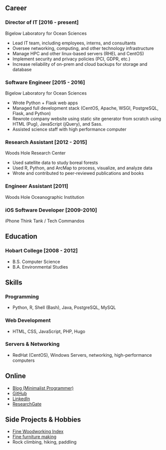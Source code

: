 ## Career

### Director of IT [2016 - present]
Bigelow Laboratory for Ocean Sciences

  - Lead IT team, including employees, interns, and consultants
  - Oversee networking, computing, and other technology infrastructure
  - Manage HPC and other linux-based servers (RHEL and CentOS)
  - Implement security and privacy policies (PCI, GDPR, etc.)
  - Increase reliability of on-prem and cloud backups for storage and database

### Software Engineer [2015 - 2016]
Bigelow Laboratory for Ocean Sciences

  - Wrote Python + Flask web apps
  - Managed full development stack (CentOS, Apache, WSGI, PostgreSQL, Flask, and Python)
  - Rewrote company website using static site generator from scratch using HTML (Pug), JavaScript (jQuery), and Sass.
  - Assisted science staff with high performance computer

### Research Assistant [2012 - 2015]
Woods Hole Research Center

  - Used satellite data to study boreal forests
  - Used R, Python, and ArcMap to process, visualize, and analyze data
  - Wrote and contributed to peer-reviewed publications and books

### Engineer Assistant [2011]
Woods Hole Oceanographic Institution

### iOS Software Developer [2009-2010]
iPhone Think Tank / Tech Commandos


## Education
### Hobart College [2008 - 2012]
  - B.S. Computer Science
  - B.A. Environmental Studies


## Skills
### Programming
  - Python, R, Shell (Bash), Java, PostgreSQL, MySQL

### Web Development
  - HTML, CSS, JavaScript, PHP, Hugo

### Servers & Networking
  - RedHat (CentOS), Windows Servers, networking, high-performance computers


## Online
  - <a href="https://www.minimalistprogrammer.io" target="_blank">Blog (Minimalist Programmer)</a>
  - <a href="https://github.com/kguay" target="_blank">GitHub</a>
  - <a href="https://www.linkedin.com/in/kevincguay/" target="_blank">LinkedIn</a>
  - <a href="https://www.researchgate.net/profile/Kevin_Guay" target="_blank">ResearchGate</a>


## Side Projects & Hobbies
  - <a href="https://www.finewoodworkingindex.com" target="_blank">Fine Woodworking Index</a>
  - <a href="https://www.instagram.com/kevin.c.guay/" target="_blank">Fine furniture making</a>
  - Rock climbing, hiking, paddling